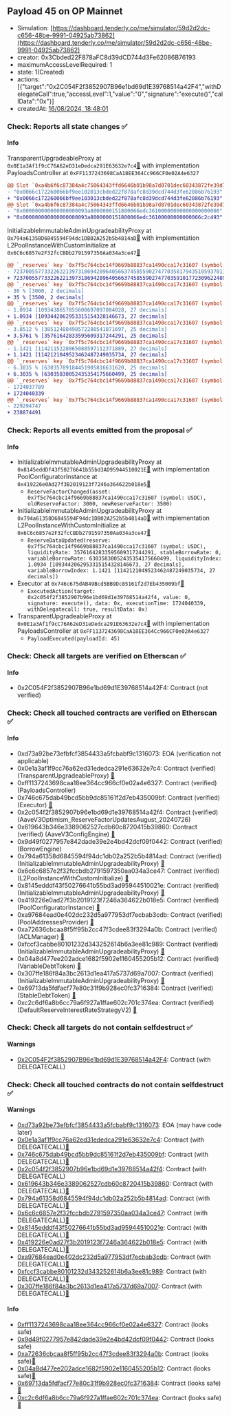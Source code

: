 ## Payload 45 on OP Mainnet

- Simulation: [https://dashboard.tenderly.co/me/simulator/59d2d2dc-c656-48be-9991-04925ab73862](https://dashboard.tenderly.co/me/simulator/59d2d2dc-c656-48be-9991-04925ab73862)
- creator: 0x3Cbded22F878aFC8d39dCD744d3Fe62086B76193
- maximumAccessLevelRequired: 1
- state: 1(Created)
- actions: [{"target":"0x2C054F2f3852907B96e1bd69d1E39768514a42F4","withDelegateCall":true,"accessLevel":1,"value":"0","signature":"execute()","callData":"0x"}]
- createdAt: [16/08/2024, 18:48:01](https://optimistic.etherscan.io/tx/0xe72824e6f4555ba75b585cb0210c23c6784be5e26077bf5f7c23ced69cb785f8)

### Check: Reports all state changes :white_check_mark:

#### Info


TransparentUpgradeableProxy at `0x0E1a3Af1f9cC76A62eD31eDedca291E63632e7c4`[:ghost:](https://github.com/bgd-labs/aave-address-book "GovernanceV3Optimism.PAYLOADS_CONTROLLER") with implementation PayloadsController at `0xFF1137243698CaA18EE364Cc966CF0e02A4e6327`
```diff
@@ Slot `0xa4b6f6c87384a4c75064343ffd6646b01b98a7d0701dec60343872fe39d78894` @@
- "0x0066c172260066bf9ee102013cbded22f878afc8d39dcd744d3fe62086b76193"
+ "0x0066c172260066bf9ee103013cbded22f878afc8d39dcd744d3fe62086b76193"
@@ Slot `0xa4b6f6c87384a4c75064343ffd6646b01b98a7d0701dec60343872fe39d78895` @@
- "0x000000000000000000093a8000000151800066edc36100000000000000000000"
+ "0x000000000000000000093a8000000151800066edc36100000000000066c2c493"
```

InitializableImmutableAdminUpgradeabilityProxy at `0x794a61358D6845594F94dc1DB02A252b5b4814aD`[:ghost:](https://github.com/bgd-labs/aave-address-book "AaveV3Optimism.POOL") with implementation L2PoolInstanceWithCustomInitialize at `0x6C6c6857e2F32fcCBDb2791597350Aa034a3ce47`[:ghost:](https://github.com/bgd-labs/aave-address-book "AaveV3Optimism.POOL_IMPL")
```diff
@@ `_reserves` key `0x7f5c764cbc14f9669b88837ca1490cca17c31607 (symbol: USDC).configuration.data` @@
- 7237005577332262213973186942896405663745855902747703581794351059370118225228
+ 7237005577332262213973186942896405663745855902747703591017723096224894033228
@@ `_reserves` key `0x7f5c764cbc14f9669b88837ca1490cca17c31607 (symbol: USDC).configuration.data_decoded.reserveFactor` @@
- 30 % [3000, 2 decimals]
+ 35 % [3500, 2 decimals]
@@ `_reserves` key `0x7f5c764cbc14f9669b88837ca1490cca17c31607 (symbol: USDC).liquidityIndex` @@
- 1.0934 [1093438657855600697097084028, 27 decimals]
+ 1.0934 [1093442062953315154328146673, 27 decimals]
@@ `_reserves` key `0x7f5c764cbc14f9669b88837ca1490cca17c31607 (symbol: USDC).currentLiquidityRate` @@
- 3.8512 % [38512488498572280541871697, 25 decimals]
+ 3.5761 % [35761642833595609317244291, 25 decimals]
@@ `_reserves` key `0x7f5c764cbc14f9669b88837ca1490cca17c31607 (symbol: USDC).variableBorrowIndex` @@
- 1.1421 [1142115228065088597112371889, 27 decimals]
+ 1.1421 [1142121049523462487249035734, 27 decimals]
@@ `_reserves` key `0x7f5c764cbc14f9669b88837ca1490cca17c31607 (symbol: USDC).currentVariableBorrowRate` @@
- 6.3035 % [63035789184451905816631620, 25 decimals]
+ 6.3035 % [63035830052435354175660499, 25 decimals]
@@ `_reserves` key `0x7f5c764cbc14f9669b88837ca1490cca17c31607 (symbol: USDC).lastUpdateTimestamp` @@
- 1724037789
+ 1724040339
@@ `_reserves` key `0x7f5c764cbc14f9669b88837ca1490cca17c31607 (symbol: USDC).accruedToTreasury` @@
- 229294747
+ 238874491
```


### Check: Reports all events emitted from the proposal :white_check_mark:

#### Info

- InitializableImmutableAdminUpgradeabilityProxy at `0x8145eddDf43f50276641b55bd3AD95944510021E`[:ghost:](https://github.com/bgd-labs/aave-address-book "AaveV3Optimism.POOL_CONFIGURATOR") with implementation PoolConfiguratorInstance at `0x419226e0Ad27f3B2019123f7246a364622b018e5`[:ghost:](https://github.com/bgd-labs/aave-address-book "AaveV3Optimism.POOL_CONFIGURATOR_IMPL")
  - `ReserveFactorChanged(asset: 0x7f5c764cbc14f9669b88837ca1490cca17c31607 (symbol: USDC), oldReserveFactor: 3000, newReserveFactor: 3500)`
- InitializableImmutableAdminUpgradeabilityProxy at `0x794a61358D6845594F94dc1DB02A252b5b4814aD`[:ghost:](https://github.com/bgd-labs/aave-address-book "AaveV3Optimism.POOL") with implementation L2PoolInstanceWithCustomInitialize at `0x6C6c6857e2F32fcCBDb2791597350Aa034a3ce47`[:ghost:](https://github.com/bgd-labs/aave-address-book "AaveV3Optimism.POOL_IMPL")
  - `ReserveDataUpdated(reserve: 0x7f5c764cbc14f9669b88837ca1490cca17c31607 (symbol: USDC), liquidityRate: 35761642833595609317244291, stableBorrowRate: 0, variableBorrowRate: 63035830052435354175660499, liquidityIndex: 1.0934 [1093442062953315154328146673, 27 decimals], variableBorrowIndex: 1.1421 [1142121049523462487249035734, 27 decimals])`
- Executor at `0x746c675dAB49Bcd5BB9Dc85161f2d7Eb435009bf`[:ghost:](https://github.com/bgd-labs/aave-address-book "AaveV3Optimism.ACL_ADMIN, GovernanceV3Optimism.EXECUTOR_LVL_1")
  - `ExecutedAction(target: 0x2c054f2f3852907b96e1bd69d1e39768514a42f4, value: 0, signature: execute(), data: 0x, executionTime: 1724040339, withDelegatecall: true, resultData: 0x)`
- TransparentUpgradeableProxy at `0x0E1a3Af1f9cC76A62eD31eDedca291E63632e7c4`[:ghost:](https://github.com/bgd-labs/aave-address-book "GovernanceV3Optimism.PAYLOADS_CONTROLLER") with implementation PayloadsController at `0xFF1137243698CaA18EE364Cc966CF0e02A4e6327`
  - `PayloadExecuted(payloadId: 45)`

### Check: Check all targets are verified on Etherscan :white_check_mark:

#### Info

- 0x2C054F2f3852907B96e1bd69d1E39768514a42F4: Contract (not verified) 

### Check: Check all touched contracts are verified on Etherscan :white_check_mark:

#### Info

- 0xd73a92be73efbfcf3854433a5fcbabf9c1316073: EOA (verification not applicable)
- 0x0e1a3af1f9cc76a62ed31ededca291e63632e7c4: Contract (verified) (TransparentUpgradeableProxy) [:ghost:](https://github.com/bgd-labs/aave-address-book "GovernanceV3Optimism.PAYLOADS_CONTROLLER")
- 0xff1137243698caa18ee364cc966cf0e02a4e6327: Contract (verified) (PayloadsController) 
- 0x746c675dab49bcd5bb9dc85161f2d7eb435009bf: Contract (verified) (Executor) [:ghost:](https://github.com/bgd-labs/aave-address-book "AaveV3Optimism.ACL_ADMIN, GovernanceV3Optimism.EXECUTOR_LVL_1")
- 0x2c054f2f3852907b96e1bd69d1e39768514a42f4: Contract (verified) (AaveV3Optimism_ReserveFactorUpdatesAugust_20240726) 
- 0x619643b346e3389062527cdb60c8720415b39860: Contract (verified) (AaveV3ConfigEngine) [:ghost:](https://github.com/bgd-labs/aave-address-book "AaveV3Optimism.CONFIG_ENGINE")
- 0x9d49f0277957e842dade39e2e4bd42dcf09f0442: Contract (verified) (BorrowEngine) 
- 0x794a61358d6845594f94dc1db02a252b5b4814ad: Contract (verified) (InitializableImmutableAdminUpgradeabilityProxy) [:ghost:](https://github.com/bgd-labs/aave-address-book "AaveV3Optimism.POOL")
- 0x6c6c6857e2f32fccbdb2791597350aa034a3ce47: Contract (verified) (L2PoolInstanceWithCustomInitialize) [:ghost:](https://github.com/bgd-labs/aave-address-book "AaveV3Optimism.POOL_IMPL")
- 0x8145edddf43f50276641b55bd3ad95944510021e: Contract (verified) (InitializableImmutableAdminUpgradeabilityProxy) [:ghost:](https://github.com/bgd-labs/aave-address-book "AaveV3Optimism.POOL_CONFIGURATOR")
- 0x419226e0ad27f3b2019123f7246a364622b018e5: Contract (verified) (PoolConfiguratorInstance) [:ghost:](https://github.com/bgd-labs/aave-address-book "AaveV3Optimism.POOL_CONFIGURATOR_IMPL")
- 0xa97684ead0e402dc232d5a977953df7ecbab3cdb: Contract (verified) (PoolAddressesProvider) [:ghost:](https://github.com/bgd-labs/aave-address-book "AaveV3Optimism.POOL_ADDRESSES_PROVIDER")
- 0xa72636cbcaa8f5ff95b2cc47f3cdee83f3294a0b: Contract (verified) (ACLManager) [:ghost:](https://github.com/bgd-labs/aave-address-book "AaveV3Optimism.ACL_MANAGER")
- 0xfccf3cabbe80101232d343252614b6a3ee81c989: Contract (verified) (InitializableImmutableAdminUpgradeabilityProxy) [:ghost:](https://github.com/bgd-labs/aave-address-book "AaveV3Optimism.ASSETS.USDC.V_TOKEN")
- 0x04a8d477ee202adce1682f5902e1160455205b12: Contract (verified) (VariableDebtToken) [:ghost:](https://github.com/bgd-labs/aave-address-book "AaveV3Optimism.DEFAULT_VARIABLE_DEBT_TOKEN_IMPL_REV_2")
- 0x307ffe186f84a3bc2613d1ea417a5737d69a7007: Contract (verified) (InitializableImmutableAdminUpgradeabilityProxy) [:ghost:](https://github.com/bgd-labs/aave-address-book "AaveV3Optimism.ASSETS.USDC.S_TOKEN")
- 0x69713da5fdfacf77e80c31f9b928ec0fc3716384: Contract (verified) (StableDebtToken) [:ghost:](https://github.com/bgd-labs/aave-address-book "AaveV3Optimism.DEFAULT_STABLE_DEBT_TOKEN_IMPL_REV_3")
- 0xc2c6df6a8b6cc79a6f927a1ffae602c701c374ea: Contract (verified) (DefaultReserveInterestRateStrategyV2) [:ghost:](https://github.com/bgd-labs/aave-address-book "AaveV3Optimism.ASSETS.DAI.INTEREST_RATE_STRATEGY, AaveV3Optimism.ASSETS.LINK.INTEREST_RATE_STRATEGY, AaveV3Optimism.ASSETS.USDC.INTEREST_RATE_STRATEGY, AaveV3Optimism.ASSETS.WBTC.INTEREST_RATE_STRATEGY, AaveV3Optimism.ASSETS.WETH.INTEREST_RATE_STRATEGY, AaveV3Optimism.ASSETS.USDT.INTEREST_RATE_STRATEGY, AaveV3Optimism.ASSETS.AAVE.INTEREST_RATE_STRATEGY, AaveV3Optimism.ASSETS.sUSD.INTEREST_RATE_STRATEGY, AaveV3Optimism.ASSETS.OP.INTEREST_RATE_STRATEGY, AaveV3Optimism.ASSETS.wstETH.INTEREST_RATE_STRATEGY, AaveV3Optimism.ASSETS.LUSD.INTEREST_RATE_STRATEGY, AaveV3Optimism.ASSETS.MAI.INTEREST_RATE_STRATEGY, AaveV3Optimism.ASSETS.rETH.INTEREST_RATE_STRATEGY, AaveV3Optimism.ASSETS.USDCn.INTEREST_RATE_STRATEGY")

### Check: Check all targets do not contain selfdestruct :white_check_mark:

#### Warnings

- [0x2C054F2f3852907B96e1bd69d1E39768514a42F4](https://optimistic.etherscan.io/address/0x2C054F2f3852907B96e1bd69d1E39768514a42F4): Contract (with DELEGATECALL)

### Check: Check all touched contracts do not contain selfdestruct :white_check_mark:

#### Warnings

- [0xd73a92be73efbfcf3854433a5fcbabf9c1316073](https://optimistic.etherscan.io/address/0xd73a92be73efbfcf3854433a5fcbabf9c1316073): EOA (may have code later)
- [0x0e1a3af1f9cc76a62ed31ededca291e63632e7c4](https://optimistic.etherscan.io/address/0x0e1a3af1f9cc76a62ed31ededca291e63632e7c4): Contract (with DELEGATECALL)[:ghost:](https://github.com/bgd-labs/aave-address-book "GovernanceV3Optimism.PAYLOADS_CONTROLLER")
- [0x746c675dab49bcd5bb9dc85161f2d7eb435009bf](https://optimistic.etherscan.io/address/0x746c675dab49bcd5bb9dc85161f2d7eb435009bf): Contract (with DELEGATECALL)[:ghost:](https://github.com/bgd-labs/aave-address-book "AaveV3Optimism.ACL_ADMIN, GovernanceV3Optimism.EXECUTOR_LVL_1")
- [0x2c054f2f3852907b96e1bd69d1e39768514a42f4](https://optimistic.etherscan.io/address/0x2c054f2f3852907b96e1bd69d1e39768514a42f4): Contract (with DELEGATECALL)
- [0x619643b346e3389062527cdb60c8720415b39860](https://optimistic.etherscan.io/address/0x619643b346e3389062527cdb60c8720415b39860): Contract (with DELEGATECALL)[:ghost:](https://github.com/bgd-labs/aave-address-book "AaveV3Optimism.CONFIG_ENGINE")
- [0x794a61358d6845594f94dc1db02a252b5b4814ad](https://optimistic.etherscan.io/address/0x794a61358d6845594f94dc1db02a252b5b4814ad): Contract (with DELEGATECALL)[:ghost:](https://github.com/bgd-labs/aave-address-book "AaveV3Optimism.POOL")
- [0x6c6c6857e2f32fccbdb2791597350aa034a3ce47](https://optimistic.etherscan.io/address/0x6c6c6857e2f32fccbdb2791597350aa034a3ce47): Contract (with DELEGATECALL)[:ghost:](https://github.com/bgd-labs/aave-address-book "AaveV3Optimism.POOL_IMPL")
- [0x8145edddf43f50276641b55bd3ad95944510021e](https://optimistic.etherscan.io/address/0x8145edddf43f50276641b55bd3ad95944510021e): Contract (with DELEGATECALL)[:ghost:](https://github.com/bgd-labs/aave-address-book "AaveV3Optimism.POOL_CONFIGURATOR")
- [0x419226e0ad27f3b2019123f7246a364622b018e5](https://optimistic.etherscan.io/address/0x419226e0ad27f3b2019123f7246a364622b018e5): Contract (with DELEGATECALL)[:ghost:](https://github.com/bgd-labs/aave-address-book "AaveV3Optimism.POOL_CONFIGURATOR_IMPL")
- [0xa97684ead0e402dc232d5a977953df7ecbab3cdb](https://optimistic.etherscan.io/address/0xa97684ead0e402dc232d5a977953df7ecbab3cdb): Contract (with DELEGATECALL)[:ghost:](https://github.com/bgd-labs/aave-address-book "AaveV3Optimism.POOL_ADDRESSES_PROVIDER")
- [0xfccf3cabbe80101232d343252614b6a3ee81c989](https://optimistic.etherscan.io/address/0xfccf3cabbe80101232d343252614b6a3ee81c989): Contract (with DELEGATECALL)[:ghost:](https://github.com/bgd-labs/aave-address-book "AaveV3Optimism.ASSETS.USDC.V_TOKEN")
- [0x307ffe186f84a3bc2613d1ea417a5737d69a7007](https://optimistic.etherscan.io/address/0x307ffe186f84a3bc2613d1ea417a5737d69a7007): Contract (with DELEGATECALL)[:ghost:](https://github.com/bgd-labs/aave-address-book "AaveV3Optimism.ASSETS.USDC.S_TOKEN")

#### Info

- [0xff1137243698caa18ee364cc966cf0e02a4e6327](https://optimistic.etherscan.io/address/0xff1137243698caa18ee364cc966cf0e02a4e6327): Contract (looks safe)
- [0x9d49f0277957e842dade39e2e4bd42dcf09f0442](https://optimistic.etherscan.io/address/0x9d49f0277957e842dade39e2e4bd42dcf09f0442): Contract (looks safe)
- [0xa72636cbcaa8f5ff95b2cc47f3cdee83f3294a0b](https://optimistic.etherscan.io/address/0xa72636cbcaa8f5ff95b2cc47f3cdee83f3294a0b): Contract (looks safe)[:ghost:](https://github.com/bgd-labs/aave-address-book "AaveV3Optimism.ACL_MANAGER")
- [0x04a8d477ee202adce1682f5902e1160455205b12](https://optimistic.etherscan.io/address/0x04a8d477ee202adce1682f5902e1160455205b12): Contract (looks safe)[:ghost:](https://github.com/bgd-labs/aave-address-book "AaveV3Optimism.DEFAULT_VARIABLE_DEBT_TOKEN_IMPL_REV_2")
- [0x69713da5fdfacf77e80c31f9b928ec0fc3716384](https://optimistic.etherscan.io/address/0x69713da5fdfacf77e80c31f9b928ec0fc3716384): Contract (looks safe)[:ghost:](https://github.com/bgd-labs/aave-address-book "AaveV3Optimism.DEFAULT_STABLE_DEBT_TOKEN_IMPL_REV_3")
- [0xc2c6df6a8b6cc79a6f927a1ffae602c701c374ea](https://optimistic.etherscan.io/address/0xc2c6df6a8b6cc79a6f927a1ffae602c701c374ea): Contract (looks safe)[:ghost:](https://github.com/bgd-labs/aave-address-book "AaveV3Optimism.ASSETS.DAI.INTEREST_RATE_STRATEGY, AaveV3Optimism.ASSETS.LINK.INTEREST_RATE_STRATEGY, AaveV3Optimism.ASSETS.USDC.INTEREST_RATE_STRATEGY, AaveV3Optimism.ASSETS.WBTC.INTEREST_RATE_STRATEGY, AaveV3Optimism.ASSETS.WETH.INTEREST_RATE_STRATEGY, AaveV3Optimism.ASSETS.USDT.INTEREST_RATE_STRATEGY, AaveV3Optimism.ASSETS.AAVE.INTEREST_RATE_STRATEGY, AaveV3Optimism.ASSETS.sUSD.INTEREST_RATE_STRATEGY, AaveV3Optimism.ASSETS.OP.INTEREST_RATE_STRATEGY, AaveV3Optimism.ASSETS.wstETH.INTEREST_RATE_STRATEGY, AaveV3Optimism.ASSETS.LUSD.INTEREST_RATE_STRATEGY, AaveV3Optimism.ASSETS.MAI.INTEREST_RATE_STRATEGY, AaveV3Optimism.ASSETS.rETH.INTEREST_RATE_STRATEGY, AaveV3Optimism.ASSETS.USDCn.INTEREST_RATE_STRATEGY")

